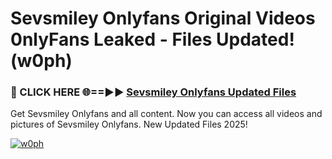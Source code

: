 # Sevsmiley Onlyfans Original Videos 0nlyFans Leaked - Files Updated! (w0ph)

<h3>🔴 CLICK HERE 🌐==►► <a href="https://tinyurl.com/x26r9saj" rel="nofollow">Sevsmiley Onlyfans Updated Files</a></h3>

Get Sevsmiley Onlyfans and all content. Now you can access all videos and pictures of Sevsmiley Onlyfans. New Updated Files 2025!

[![w0ph](https://i.imgur.com/LkgZPqh.gif)](https://tinyurl.com/x26r9saj)
